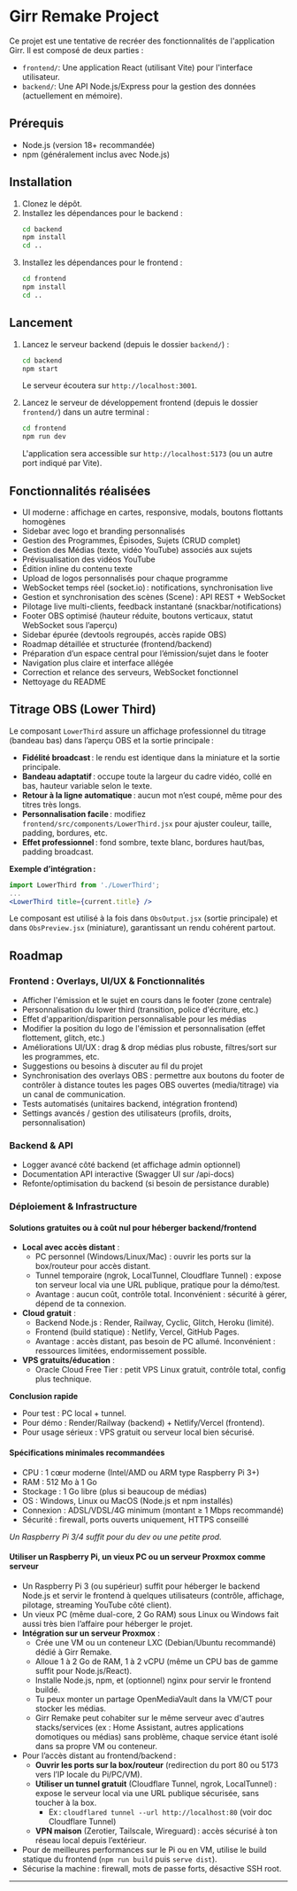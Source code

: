 # Girr Remake Project

Ce projet est une tentative de recréer des fonctionnalités de l'application Girr.
Il est composé de deux parties :

-   `frontend/`: Une application React (utilisant Vite) pour l'interface utilisateur.
-   `backend/`: Une API Node.js/Express pour la gestion des données (actuellement en mémoire).

## Prérequis

-   Node.js (version 18+ recommandée)
-   npm (généralement inclus avec Node.js)

## Installation

1.  Clonez le dépôt.
2.  Installez les dépendances pour le backend :
    ```bash
    cd backend
    npm install
    cd ..
    ```
3.  Installez les dépendances pour le frontend :
    ```bash
    cd frontend
    npm install
    cd ..
    ```

## Lancement

1.  Lancez le serveur backend (depuis le dossier `backend/`) :
    ```bash
    cd backend
    npm start
    ```
    Le serveur écoutera sur `http://localhost:3001`.

2.  Lancez le serveur de développement frontend (depuis le dossier `frontend/`) dans un autre terminal :
    ```bash
    cd frontend
    npm run dev
    ```
    L'application sera accessible sur `http://localhost:5173` (ou un autre port indiqué par Vite).

## Fonctionnalités réalisées

- UI moderne : affichage en cartes, responsive, modals, boutons flottants homogènes
- Sidebar avec logo et branding personnalisés
- Gestion des Programmes, Épisodes, Sujets (CRUD complet)
- Gestion des Médias (texte, vidéo YouTube) associés aux sujets
- Prévisualisation des vidéos YouTube
- Édition inline du contenu texte
- Upload de logos personnalisés pour chaque programme
- WebSocket temps réel (socket.io) : notifications, synchronisation live
- Gestion et synchronisation des scènes (Scene) : API REST + WebSocket
- Pilotage live multi-clients, feedback instantané (snackbar/notifications)
- Footer OBS optimisé (hauteur réduite, boutons verticaux, statut WebSocket sous l’aperçu)
- Sidebar épurée (devtools regroupés, accès rapide OBS)
- Roadmap détaillée et structurée (frontend/backend)
- Préparation d’un espace central pour l’émission/sujet dans le footer
- Navigation plus claire et interface allégée
- Correction et relance des serveurs, WebSocket fonctionnel
- Nettoyage du README

## Titrage OBS (Lower Third)

Le composant `LowerThird` assure un affichage professionnel du titrage (bandeau bas) dans l’aperçu OBS et la sortie principale :

- **Fidélité broadcast** : le rendu est identique dans la miniature et la sortie principale.
- **Bandeau adaptatif** : occupe toute la largeur du cadre vidéo, collé en bas, hauteur variable selon le texte.
- **Retour à la ligne automatique** : aucun mot n’est coupé, même pour des titres très longs.
- **Personnalisation facile** : modifiez `frontend/src/components/LowerThird.jsx` pour ajuster couleur, taille, padding, bordures, etc.
- **Effet professionnel** : fond sombre, texte blanc, bordures haut/bas, padding broadcast.

**Exemple d’intégration :**
```jsx
import LowerThird from './LowerThird';
...
<LowerThird title={current.title} />
```

Le composant est utilisé à la fois dans `ObsOutput.jsx` (sortie principale) et dans `ObsPreview.jsx` (miniature), garantissant un rendu cohérent partout.

## Roadmap

### Frontend : Overlays, UI/UX & Fonctionnalités
- Afficher l'émission et le sujet en cours dans le footer (zone centrale)
- Personnalisation du lower third (transition, police d'écriture, etc.)
- Effet d'apparition/disparition personnalisable pour les médias
- Modifier la position du logo de l'émission et personnalisation (effet flottement, glitch, etc.)
- Améliorations UI/UX : drag & drop médias plus robuste, filtres/sort sur les programmes, etc.
- Suggestions ou besoins à discuter au fil du projet
- Synchronisation des overlays OBS : permettre aux boutons du footer de contrôler à distance toutes les pages OBS ouvertes (media/titrage) via un canal de communication.
- Tests automatisés (unitaires backend, intégration frontend)
- Settings avancés / gestion des utilisateurs (profils, droits, personnalisation)

### Backend & API
- Logger avancé côté backend (et affichage admin optionnel)
- Documentation API interactive (Swagger UI sur /api-docs)
- Refonte/optimisation du backend (si besoin de persistance durable)

### Déploiement & Infrastructure

#### Solutions gratuites ou à coût nul pour héberger backend/frontend

- **Local avec accès distant** :
  - PC personnel (Windows/Linux/Mac) : ouvrir les ports sur la box/routeur pour accès distant.
  - Tunnel temporaire (ngrok, LocalTunnel, Cloudflare Tunnel) : expose ton serveur local via une URL publique, pratique pour la démo/test.
  - Avantage : aucun coût, contrôle total. Inconvénient : sécurité à gérer, dépend de ta connexion.
- **Cloud gratuit** :
  - Backend Node.js : Render, Railway, Cyclic, Glitch, Heroku (limité).
  - Frontend (build statique) : Netlify, Vercel, GitHub Pages.
  - Avantage : accès distant, pas besoin de PC allumé. Inconvénient : ressources limitées, endormissement possible.
- **VPS gratuits/éducation** :
  - Oracle Cloud Free Tier : petit VPS Linux gratuit, contrôle total, config plus technique.

**Conclusion rapide**
- Pour test : PC local + tunnel.
- Pour démo : Render/Railway (backend) + Netlify/Vercel (frontend).
- Pour usage sérieux : VPS gratuit ou serveur local bien sécurisé.

#### Spécifications minimales recommandées

- CPU : 1 cœur moderne (Intel/AMD ou ARM type Raspberry Pi 3+)
- RAM : 512 Mo à 1 Go
- Stockage : 1 Go libre (plus si beaucoup de médias)
- OS : Windows, Linux ou MacOS (Node.js et npm installés)
- Connexion : ADSL/VDSL/4G minimum (montant ≥ 1 Mbps recommandé)
- Sécurité : firewall, ports ouverts uniquement, HTTPS conseillé

_Un Raspberry Pi 3/4 suffit pour du dev ou une petite prod._

#### Utiliser un Raspberry Pi, un vieux PC ou un serveur Proxmox comme serveur

- Un Raspberry Pi 3 (ou supérieur) suffit pour héberger le backend Node.js et servir le frontend à quelques utilisateurs (contrôle, affichage, pilotage, streaming YouTube côté client).
- Un vieux PC (même dual-core, 2 Go RAM) sous Linux ou Windows fait aussi très bien l’affaire pour héberger le projet.
- **Intégration sur un serveur Proxmox** :
  - Crée une VM ou un conteneur LXC (Debian/Ubuntu recommandé) dédié à Girr Remake.
  - Alloue 1 à 2 Go de RAM, 1 à 2 vCPU (même un CPU bas de gamme suffit pour Node.js/React).
  - Installe Node.js, npm, et (optionnel) nginx pour servir le frontend buildé.
  - Tu peux monter un partage OpenMediaVault dans la VM/CT pour stocker les médias.
  - Girr Remake peut cohabiter sur le même serveur avec d'autres stacks/services (ex : Home Assistant, autres applications domotiques ou médias) sans problème, chaque service étant isolé dans sa propre VM ou conteneur.
- Pour l’accès distant au frontend/backend :
  - **Ouvrir les ports sur la box/routeur** (redirection du port 80 ou 5173 vers l’IP locale du Pi/PC/VM).
  - **Utiliser un tunnel gratuit** (Cloudflare Tunnel, ngrok, LocalTunnel) : expose le serveur local via une URL publique sécurisée, sans toucher à la box.
    - Ex : `cloudflared tunnel --url http://localhost:80` (voir doc Cloudflare Tunnel)
  - **VPN maison** (Zerotier, Tailscale, Wireguard) : accès sécurisé à ton réseau local depuis l’extérieur.
- Pour de meilleures performances sur le Pi ou en VM, utilise le build statique du frontend (`npm run build` puis `serve dist`).
- Sécurise la machine : firewall, mots de passe forts, désactive SSH root.

---
